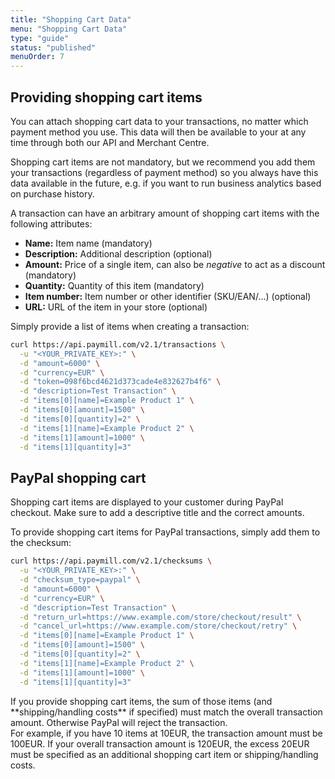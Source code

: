 ```yaml
---
title: "Shopping Cart Data"
menu: "Shopping Cart Data"
type: "guide"
status: "published"
menuOrder: 7
---
```


## Providing shopping cart items

You can attach shopping cart data to your transactions, no matter which payment method you use. This data will then be available to your at any time through both our API and Merchant Centre.

Shopping cart items are not mandatory, but we recommend you add them your transactions (regardless of payment method) so you always have this data available in the future, e.g. if you want to run business analytics based on purchase history.

A transaction can have an arbitrary amount of shopping cart items with the following attributes:

- **Name:** Item name (mandatory)
- **Description:** Additional description (optional)
- **Amount:** Price of a single item, can also be *negative* to act as a discount (mandatory)
- **Quantity:** Quantity of this item (mandatory)
- **Item number:** Item number or other identifier (SKU/EAN/...) (optional)
- **URL:** URL of the item in your store (optional)

Simply provide a list of items when creating a transaction:

```sh
curl https://api.paymill.com/v2.1/transactions \
  -u "<YOUR_PRIVATE_KEY>:" \
  -d "amount=6000" \
  -d "currency=EUR" \
  -d "token=098f6bcd4621d373cade4e832627b4f6" \
  -d "description=Test Transaction" \
  -d "items[0][name]=Example Product 1" \
  -d "items[0][amount]=1500" \
  -d "items[0][quantity]=2" \
  -d "items[1][name]=Example Product 2" \
  -d "items[1][amount]=1000" \
  -d "items[1][quantity]=3"
```

## PayPal shopping cart

Shopping cart items are displayed to your customer during PayPal checkout. Make sure to add a descriptive title and the correct amounts.

To provide shopping cart items for PayPal transactions, simply add them to the checksum:

```sh
curl https://api.paymill.com/v2.1/checksums \
  -u "<YOUR_PRIVATE_KEY>:" \
  -d "checksum_type=paypal" \
  -d "amount=6000" \
  -d "currency=EUR" \
  -d "description=Test Transaction" \
  -d "return_url=https://www.example.com/store/checkout/result" \
  -d "cancel_url=https://www.example.com/store/checkout/retry" \
  -d "items[0][name]=Example Product 1" \
  -d "items[0][amount]=1500" \
  -d "items[0][quantity]=2" \
  -d "items[1][name]=Example Product 2" \
  -d "items[1][amount]=1000" \
  -d "items[1][quantity]=3"
```

<div class="important">
If you provide shopping cart items, the sum of those items (and **shipping/handling costs** if specified) must match the overall transaction amount. Otherwise PayPal will reject the transaction.  
<br>
For example, if you have 10 items at 10EUR, the transaction amount must be 100EUR. If your overall transaction amount is 120EUR, the excess 20EUR must be specified as an additional shopping cart item or shipping/handling costs.
</div>
